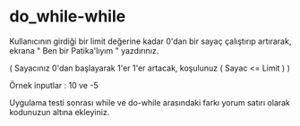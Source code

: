 # do_while-while

Kullanıcının girdiği bir limit değerine kadar 0'dan bir sayaç çalıştırıp artırarak, ekrana " Ben bir Patika'lıyım " yazdırınız.

( Sayacınız 0'dan başlayarak 1'er 1'er artacak, koşulunuz ( Sayac <= Limit ) )

Örnek inputlar : 10 ve -5

Uygulama testi sonrası while ve do-while arasındaki farkı yorum satırı olarak kodunuzun altına ekleyiniz.

